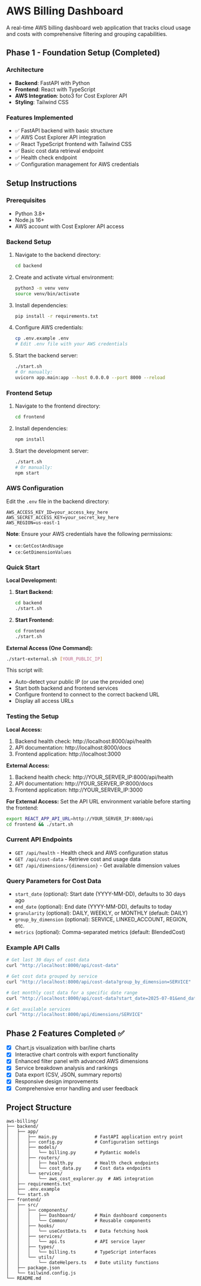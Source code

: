 # AWS Billing Dashboard

A real-time AWS billing dashboard web application that tracks cloud usage and costs with comprehensive filtering and grouping capabilities.

## Phase 1 - Foundation Setup (Completed)

### Architecture
- **Backend**: FastAPI with Python
- **Frontend**: React with TypeScript
- **AWS Integration**: boto3 for Cost Explorer API
- **Styling**: Tailwind CSS

### Features Implemented
- ✅ FastAPI backend with basic structure
- ✅ AWS Cost Explorer API integration
- ✅ React TypeScript frontend with Tailwind CSS
- ✅ Basic cost data retrieval endpoint
- ✅ Health check endpoint
- ✅ Configuration management for AWS credentials

## Setup Instructions

### Prerequisites
- Python 3.8+
- Node.js 16+
- AWS account with Cost Explorer API access

### Backend Setup

1. Navigate to the backend directory:
   ```bash
   cd backend
   ```

2. Create and activate virtual environment:
   ```bash
   python3 -m venv venv
   source venv/bin/activate
   ```

3. Install dependencies:
   ```bash
   pip install -r requirements.txt
   ```

4. Configure AWS credentials:
   ```bash
   cp .env.example .env
   # Edit .env file with your AWS credentials
   ```

5. Start the backend server:
   ```bash
   ./start.sh
   # Or manually:
   uvicorn app.main:app --host 0.0.0.0 --port 8000 --reload
   ```

### Frontend Setup

1. Navigate to the frontend directory:
   ```bash
   cd frontend
   ```

2. Install dependencies:
   ```bash
   npm install
   ```

3. Start the development server:
   ```bash
   ./start.sh
   # Or manually:
   npm start
   ```

### AWS Configuration

Edit the `.env` file in the backend directory:

```env
AWS_ACCESS_KEY_ID=your_access_key_here
AWS_SECRET_ACCESS_KEY=your_secret_key_here
AWS_REGION=us-east-1
```

**Note**: Ensure your AWS credentials have the following permissions:
- `ce:GetCostAndUsage`
- `ce:GetDimensionValues`

### Quick Start

**Local Development:**
1. **Start Backend:**
   ```bash
   cd backend
   ./start.sh
   ```

2. **Start Frontend:**
   ```bash
   cd frontend
   ./start.sh
   ```

**External Access (One Command):**
```bash
./start-external.sh [YOUR_PUBLIC_IP]
```
This script will:
- Auto-detect your public IP (or use the provided one)
- Start both backend and frontend services
- Configure frontend to connect to the correct backend URL
- Display all access URLs

### Testing the Setup

**Local Access:**
1. Backend health check: http://localhost:8000/api/health
2. API documentation: http://localhost:8000/docs
3. Frontend application: http://localhost:3000

**External Access:**
1. Backend health check: http://YOUR_SERVER_IP:8000/api/health
2. API documentation: http://YOUR_SERVER_IP:8000/docs
3. Frontend application: http://YOUR_SERVER_IP:3000

**For External Access:**
Set the API URL environment variable before starting the frontend:
```bash
export REACT_APP_API_URL=http://YOUR_SERVER_IP:8000/api
cd frontend && ./start.sh
```

### Current API Endpoints

- `GET /api/health` - Health check and AWS configuration status
- `GET /api/cost-data` - Retrieve cost and usage data
- `GET /api/dimensions/{dimension}` - Get available dimension values

### Query Parameters for Cost Data

- `start_date` (optional): Start date (YYYY-MM-DD), defaults to 30 days ago
- `end_date` (optional): End date (YYYY-MM-DD), defaults to today
- `granularity` (optional): DAILY, WEEKLY, or MONTHLY (default: DAILY)
- `group_by_dimension` (optional): SERVICE, LINKED_ACCOUNT, REGION, etc.
- `metrics` (optional): Comma-separated metrics (default: BlendedCost)

### Example API Calls

```bash
# Get last 30 days of cost data
curl "http://localhost:8000/api/cost-data"

# Get cost data grouped by service
curl "http://localhost:8000/api/cost-data?group_by_dimension=SERVICE"

# Get monthly cost data for a specific date range
curl "http://localhost:8000/api/cost-data?start_date=2025-07-01&end_date=2025-08-01&granularity=MONTHLY"

# Get available services
curl "http://localhost:8000/api/dimensions/SERVICE"
```

## Phase 2 Features Completed ✅

- [x] Chart.js visualization with bar/line charts
- [x] Interactive chart controls with export functionality
- [x] Enhanced filter panel with advanced AWS dimensions
- [x] Service breakdown analysis and rankings
- [x] Data export (CSV, JSON, summary reports)
- [x] Responsive design improvements
- [x] Comprehensive error handling and user feedback

## Project Structure

```
aws-billing/
├── backend/
│   ├── app/
│   │   ├── main.py              # FastAPI application entry point
│   │   ├── config.py            # Configuration settings
│   │   ├── models/
│   │   │   └── billing.py       # Pydantic models
│   │   ├── routers/
│   │   │   ├── health.py        # Health check endpoints
│   │   │   └── cost_data.py     # Cost data endpoints
│   │   └── services/
│   │       └── aws_cost_explorer.py  # AWS integration
│   ├── requirements.txt
│   ├── .env.example
│   └── start.sh
├── frontend/
│   ├── src/
│   │   ├── components/
│   │   │   ├── Dashboard/       # Main dashboard components
│   │   │   └── Common/          # Reusable components
│   │   ├── hooks/
│   │   │   └── useCostData.ts   # Data fetching hook
│   │   ├── services/
│   │   │   └── api.ts           # API service layer
│   │   ├── types/
│   │   │   └── billing.ts       # TypeScript interfaces
│   │   └── utils/
│   │       └── dateHelpers.ts   # Date utility functions
│   ├── package.json
│   └── tailwind.config.js
└── README.md
```